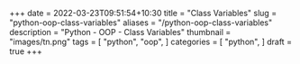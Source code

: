 +++
date = 2022-03-23T09:51:54+10:30
title = "Class Variables"
slug = "python-oop-class-variables"
aliases = "/python-oop-class-variables"
description = "Python - OOP - Class Variables"
thumbnail = "images/tn.png"
tags = [
    "python",
    "oop",
]
categories = [
    "python",
]
draft = true
+++

###
